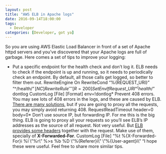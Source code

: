 ```yaml
---
layout: post
title: "AWS ELB in Apache logs"
date: 2016-09-14T18:00:00
tags:
  - Developer
categories: [Developer, got ya]
---
```


So you are using AWS Elastic Load Balancer in front of a set of Apache httpd servers and you’ve discovered that your Apache logs are full of garbage. Here comes a set of tips to improve your logging:

- Put a specific endpoint for the health check and don’t log it. ELB needs to check if the endpoint is up and running, so it needs to periodically check an endpoint. By default, all those calls get logged, so better to filter them out.
  RewriteEngine On
  RewriteCond “%{REQUEST_URI}” “^/health/$” [NC]
RewriteRule ^ — [R=200]
SetEnvIf Request\_URI “^/health/$” dontlog
  CustomLog [File] [Format] env=!dontlog* Prevent 408 errors. You may see lots of 408 errors in the logs, and these are caused by ELB. [There are many solutions](http://serverfault.com/a/485129), but if you are going to proxy all the requests, you may simply avoid returning 408.
  RequestReadTimeout header=0 body=0* Don’t use source IP, but forwarding IP. For me this is the big thing. ELB is going to proxy all your requests so you’ll see ELB’s IP addresses as the source of all request. Not very useful. But [ELB provides some headers](http://docs.aws.amazon.com/elasticloadbalancing/latest/classic/x-forwarded-headers.html) together with the request. Make use of them, specially of **X-Forwarded-For**.
  CustomLog [File] “%t %{X-Forwarded-For}i %l \”%r\” %>s %b %D \”%{Referer}i\” \”%{User-agent}i\” “I hope these were useful. Feel free to share more similar tips.
